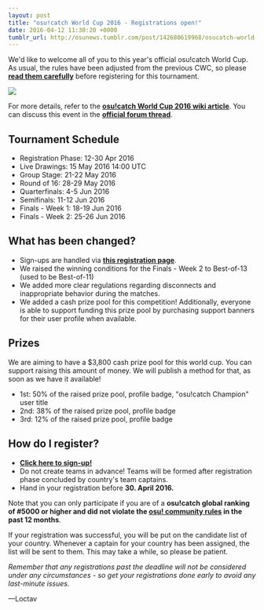 ```yaml
---
layout: post
title: "osu!catch World Cup 2016 - Registrations open!"
date: 2016-04-12 11:30:20 +0000
tumblr_url: http://osunews.tumblr.com/post/142680619968/osucatch-world-cup-2016-registrations-open
---
```


We'd like to welcome all of you to this year's official osu!catch World Cup. As usual, the rules have been adjusted from the previous CWC, so please **[read them carefully](https://osu.ppy.sh/wiki/CWC_2016#Ruleset)** before registering for this tournament.

![](https://puu.sh/ofsJA/b31f8d8306.png)

For more details, refer to the **[osu!catch World Cup 2016 wiki article](https://osu.ppy.sh/wiki/CWC_2016)**.
You can discuss this event in the **[official forum thread](https://osu.ppy.sh/community/forums/topics/442617)**.

## Tournament Schedule

- Registration Phase: 12-30 Apr 2016
- Live Drawings: 15 May 2016 14:00 UTC
- Group Stage: 21-22 May 2016
- Round of 16: 28-29 May 2016
- Quarterfinals: 4-5 Jun 2016
- Semifinals: 11-12 Jun 2016
- Finals - Week 1: 18-19 Jun 2016
- Finals - Week 2: 25-26 Jun 2016

## What has been changed?

- Sign-ups are handled via **[this registration page](https://osu.ppy.sh/tournaments/5)**.
- We raised the winning conditions for the Finals - Week 2 to Best-of-13 (used to be Best-of-11)
- We added more clear regulations regarding disconnects and inappropriate behavior during the matches.
- We added a cash prize pool for this competition! Additionally, everyone is able to support funding this prize pool by purchasing support banners for their user profile when available.

## Prizes

We are aiming to have a $3,800 cash prize pool for this world cup. You can support raising this amount of money. We will publish a method for that, as soon as we have it available!

- 1st: 50% of the raised prize pool, profile badge, "osu!catch Champion" user title
- 2nd: 38% of the raised prize pool, profile badge
- 3rd: 12% of the raised prize pool, profile badge

## How do I register?

- **[Click here to sign-up!](https://osu.ppy.sh/tournaments/5)**
- Do not create teams in advance! Teams will be formed after registration phase concluded by country's team captains.
- Hand in your registration before **30. April 2016.**

Note that you can only participate if you are of a **osu!catch global ranking of #5000 or higher and did not violate the [osu! community rules](https://osu.ppy.sh/wiki/Rules) in the past 12 months**.

If your registration was successful, you will be put on the candidate list of your country. Whenever a captain for your country has been assigned, the list will be sent to them. This may take a while, so please be patient.

_Remember that any registrations past the deadline will not be considered under any circumstances - so get your registrations done early to avoid any last-minute issues._

—Loctav
